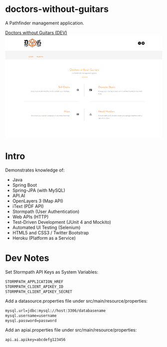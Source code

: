 # doctors-without-guitars
A Pathfinder management application.

[Doctors without Guitars (DEV)](https://doctors-without-guitars-dev.herokuapp.com/)
![alt text](readme/figure1.png "DwG Home")

# Intro
Demonstrates knowledge of:


- Java
- Spring Boot
- Spring-JPA (with MySQL)
- API.AI
- OpenLayers 3 (Map API)
- iText (PDF API)
- Stormpath (User Authentication)
- Web APIs (HTTP)
- Test-Driven Development (JUnit 4 and Mockito)
- Automated UI Testing (Selenium)
- HTML5 and CSS3 / Twitter Bootstrap
- Heroku (Platform as a Service)

# Dev Notes
Set Stormpath API Keys as System Variables:
```
STORMPATH_APPLICATION_HREF
STORMPATH_CLIENT_APIKEY_ID
STORMPATH_CLIENT_APIKEY_SECRET
```


Add a datasource.properties file under src/main/resource/properties:
```
mysql.url=jdbc:mysql://host:3306/databasename
mysql.username=username
mysql.password=password
```


Add an apiai.properties file under src/main/resource/properties:
```
api.ai.apikey=abcdefg123456
```
